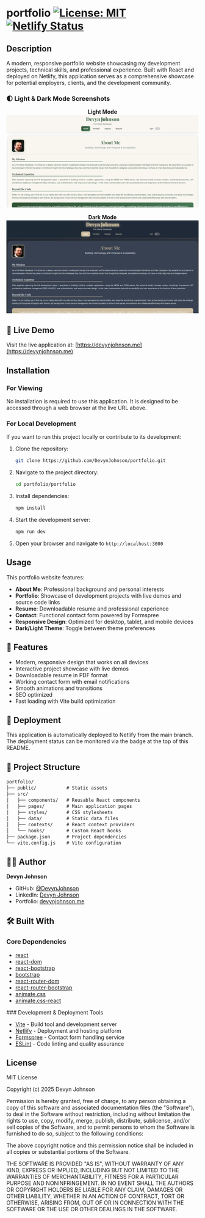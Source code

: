 # portfolio [![License: MIT](https://img.shields.io/badge/License-MIT-yellow.svg)](https://opensource.org/licenses/MIT) [![Netlify Status](https://api.netlify.com/api/v1/badges/344ea580-fe9c-4dd8-93e7-ff7e13ae6804/deploy-status)](https://app.netlify.com/sites/devynjohnsonportfolio/deploys)

## Description
A modern, responsive portfolio website showcasing my development projects, technical skills, and professional experience. Built with React and deployed on Netlify, this application serves as a comprehensive showcase for potential employers, clients, and the development community.

### 🌓 Light & Dark Mode Screenshots

<div align="center">

**Light Mode**
![Portfolio Light Mode](./portfolio/src/images/portfolio_light_mode.png)

**Dark Mode**
![Portfolio Dark Mode](./portfolio/src/images/portfolio_dark_mode.png)

</div>

## 🚀 Live Demo
Visit the live application at: [https://devynjohnson.me](https://devynjohnson.me)

## Installation

### For Viewing
No installation is required to use this application. It is designed to be accessed through a web browser at the live URL above.

### For Local Development
If you want to run this project locally or contribute to its development:

1. Clone the repository:
   ```bash
   git clone https://github.com/DevynJohnson/portfolio.git
   ```

2. Navigate to the project directory:
   ```bash
   cd portfolio/portfolio
   ```

3. Install dependencies:
   ```bash
   npm install
   ```

4. Start the development server:
   ```bash
   npm run dev
   ```

5. Open your browser and navigate to `http://localhost:3000`

## Usage
This portfolio website features:
- **About Me**: Professional background and personal interests
- **Portfolio**: Showcase of development projects with live demos and source code links
- **Resume**: Downloadable resume and professional experience
- **Contact**: Functional contact form powered by Formspree
- **Responsive Design**: Optimized for desktop, tablet, and mobile devices
- **Dark/Light Theme**: Toggle between theme preferences

## 🌟 Features
- Modern, responsive design that works on all devices
- Interactive project showcase with live demos
- Downloadable resume in PDF format
- Working contact form with email notifications
- Smooth animations and transitions
- SEO optimized
- Fast loading with Vite build optimization

## 🚀 Deployment
This application is automatically deployed to Netlify from the main branch. The deployment status can be monitored via the badge at the top of this README.

## 📁 Project Structure
```
portfolio/
├── public/           # Static assets
├── src/
│   ├── components/   # Reusable React components
│   ├── pages/        # Main application pages
│   ├── styles/       # CSS stylesheets
│   ├── data/         # Static data files
│   ├── contexts/     # React context providers
│   └── hooks/        # Custom React hooks
├── package.json      # Project dependencies
└── vite.config.js    # Vite configuration
```

## 👨‍💻 Author

**Devyn Johnson**
- GitHub: [@DevynJohnson](https://github.com/DevynJohnson)
- LinkedIn: [Devyn Johnson](https://www.linkedin.com/in/devyn-johnson-a5259213b)
- Portfolio: [devynjohnson.me](https://devynjohnson.me)

## 🛠️ Built With

### Core Dependencies

<ul>
<li><a href="https://www.npmjs.com/package/react">react</a></li>
<li><a href="https://www.npmjs.com/package/react-dom">react-dom</a></li>
<li><a href="https://www.npmjs.com/package/react-bootstrap">react-bootstrap</a></li>
<li><a href="https://www.npmjs.com/package/bootstrap">bootstrap</a></li>
<li><a href="https://www.npmjs.com/package/react-router-dom">react-router-dom</a></li>
<li><a href="https://www.npmjs.com/package/react-router-bootstrap">react-router-bootstrap</a></li>
<li><a href="https://www.npmjs.com/package/animate.css">animate.css</a></li>
<li><a href="https://www.npmjs.com/package/animate.css-react">animate.css-react</a></li>
</ul>

<p>### Development & Deployment Tools</p>
<ul>
<li><a href="https://vite.dev/">Vite</a> - Build tool and development server</li>
<li><a href="https://app.netlify.com/">Netlify</a> - Deployment and hosting platform</li>
<li><a href="https://formspree.io/">Formspree</a> - Contact form handling service</li>
<li><a href="https://eslint.org/">ESLint</a> - Code linting and quality assurance</li>
</ul>


## License
MIT License

Copyright (c) 2025 Devyn Johnson

Permission is hereby granted, free of charge, to any person obtaining a copy
of this software and associated documentation files (the "Software"), to deal
in the Software without restriction, including without limitation the rights
to use, copy, modify, merge, publish, distribute, sublicense, and/or sell
copies of the Software, and to permit persons to whom the Software is
furnished to do so, subject to the following conditions:

The above copyright notice and this permission notice shall be included in all
copies or substantial portions of the Software.

THE SOFTWARE IS PROVIDED "AS IS", WITHOUT WARRANTY OF ANY KIND, EXPRESS OR
IMPLIED, INCLUDING BUT NOT LIMITED TO THE WARRANTIES OF MERCHANTABILITY,
FITNESS FOR A PARTICULAR PURPOSE AND NONINFRINGEMENT. IN NO EVENT SHALL THE
AUTHORS OR COPYRIGHT HOLDERS BE LIABLE FOR ANY CLAIM, DAMAGES OR OTHER
LIABILITY, WHETHER IN AN ACTION OF CONTRACT, TORT OR OTHERWISE, ARISING FROM,
OUT OF OR IN CONNECTION WITH THE SOFTWARE OR THE USE OR OTHER DEALINGS IN THE
SOFTWARE.

